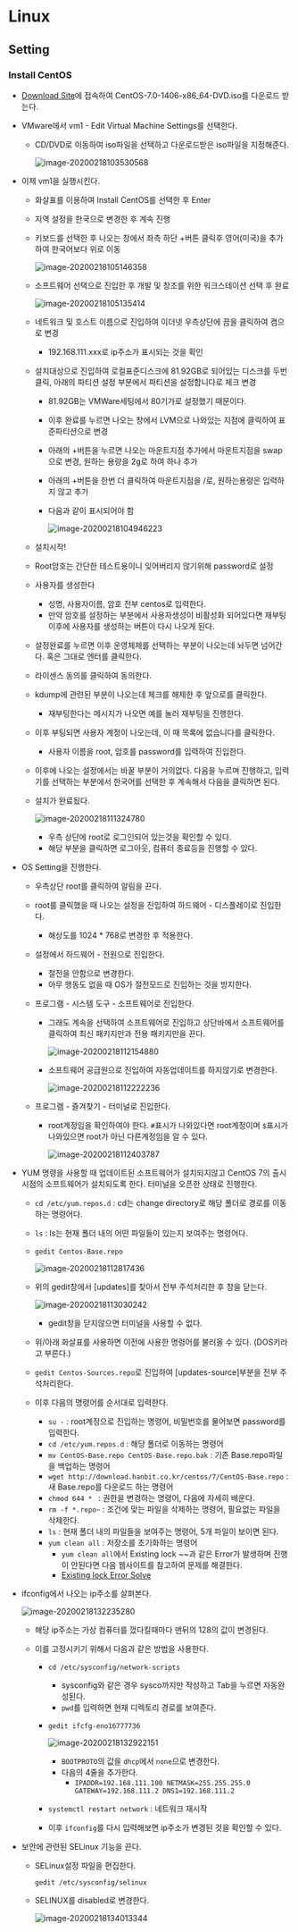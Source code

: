 # Linux

## Setting

### Install CentOS

* [Download Site](http://archive.kernel.org/centos-vault/7.0.1406/isos/x86_64/)에 접속하여 CentOS-7.0-1406-x86_64-DVD.iso를 다운로드 받는다.

* VMware에서 vm1 - Edit Virtual Machine Settings를 선택한다.

  * CD/DVD로 이동하여 iso파일을 선택하고 다운로드받은 iso파일을 지정해준다.

    ![image-20200218103530568](image/image-20200218103530568.png)

* 이제 vm1을 실행시킨다.

  * 화살표를 이용하여 Install CentOS를 선택한 후 Enter

  * 지역 설정을 한국으로 변경한 후 계속 진행

  * 키보드를 선택한 후 나오는 창에서 좌측 하단 +버튼 클릭후 영어(미국)을 추가하여 한국어보다 위로 이동

    ![image-20200218105146358](image/image-20200218105146358.png)

  * 소프트웨어 선택으로 진입한 후 개발 및 창조를 위한 워크스테이션 선택 후 완료

    ![image-20200218105135414](image/image-20200218105135414.png)

  * 네트워크 및 호스트 이름으로 진입하여 이더넷 우측상단에 끔을 클릭하여 켬으로 변경

    * 192.168.111.xxx로 ip주소가 표시되는 것을 확인

  * 설치대상으로 진입하여 로컬표준디스크에 81.92GB로 되어있는 디스크를 두번 클릭, 아래의 파티션 설정 부분에서 파티션을 설정합니다로 체크 변경

    * 81.92GB는 VMWare세팅에서 80기가로 설정했기 때문이다.

    * 이후 완료를 누르면 나오는 창에서 LVM으로 나와있는 지점에 클릭하여 표준파티션으로 변경

    * 아래의 +버튼을 누르면 나오는 마운트지점 추가에서 마운트지점을 swap으로 변경, 원하는 용량을 2g로 하여 하나 추가

    * 아래의 +버튼을 한번 더 클릭하여 마운트지점을 /로, 원하는용량은 입력하지 않고 추가

    * 다음과 같이 표시되어야 함

      ![image-20200218104946223](image/image-20200218104946223.png)

  * 설치시작!

  * Root암호는 간단한 테스트용이니 잊어버리지 않기위해 password로 설정

  * 사용자를 생성한다

    * 성명, 사용자이름, 암호 전부 centos로 입력한다.
    * 만약 암호를 설정하는 부분에서 사용자생성이 비활성화 되어있다면 재부팅 이후에 사용자를 생성하는 버튼이 다시 나오게 된다.
  
  * 설정완료를 누르면 이후 운영체제를 선택하는 부분이 나오는데 놔두면 넘어간다. 혹은 그대로 엔터를 클릭한다.
  
  * 라이센스 동의를 클릭하여 동의한다.
  
  * kdump에 관련된 부분이 나오는데 체크를 해제한 후 앞으로를 클릭한다.
  
    * 재부팅한다는 메시지가 나오면 예를 눌러 재부팅을 진행한다.
  
  * 이후 부팅되면 사용자 계정이 나오는데, 이 때 목록에 없습니다를 클릭한다.
  
    * 사용자 이름을 root, 암호를 password를 입력하여 진입한다.
  
  * 이후에 나오는 설정에서는 바꿀 부분이 거의없다. 다음을 누르며 진행하고, 입력기를 선택하는 부분에서 한국어를 선택한 후 계속해서 다음을 클릭하면 된다.
  
  * 설치가 완료됬다.
  
    ![image-20200218111324780](image/image-20200218111324780.png)
  
    * 우측 상단에 root로 로그인되어 있는것을 확인할 수 있다.
    * 해당 부분을 클릭하면 로그아웃, 컴퓨터 종료등을 진행할 수 있다.
  
* OS Setting을 진행한다.

  * 우측상단 root를 클릭하여 알림을 끈다.

  * root를 클릭했을 때 나오는 설정을 진입하여 하드웨어 - 디스플레이로 진입한다.

    * 해상도를 1024 * 768로 변경한 후 적용한다.

  * 설정에서 하드웨어 - 전원으로 진입한다.

    * 절전을 안함으로 변경한다.
    * 아무 행동도 없을 때 OS가 절전모드로 진입하는 것을 방지한다.

  * 프로그램 - 시스템 도구 - 소프트웨어로 진입한다.

    * 그래도 계속을 선택하여 소프트웨어로 진입하고 상단바에서 소프트웨어를 클릭하여 최신 패키지만과 전용 패키지만을 끈다.

      ![image-20200218112154880](image/image-20200218112154880.png)

    * 소프트웨어 공급원으로 진입하여 자동업데이트를 하지않기로 변경한다.

      ![image-20200218112222236](image/image-20200218112222236.png)

  * 프로그램 - 즐겨찾기 - 터미널로 진입한다.

    * root계정임을 확인하여야 한다. `#`표시가 나와있다면 root계정이며 `$`표시가 나와있으면 root가 아닌 다른계정임을 알 수 있다.

      ![image-20200218112403787](image/image-20200218112403787.png)

* YUM 명령을 사용할 때 업데이트된 소프트웨어가 설치되지않고 CentOS 7의 출시시점의 소프트웨어가 설치되도록 한다. 터미널을 오픈한 상태로 진행한다.

  * `cd /etc/yum.repos.d` : cd는 change directory로 해당 폴더로 경로를 이동하는 명령어다.

  * `ls` : ls는 현재 폴더 내의 어떤 파일들이 있는지 보여주는 명령어다.

  * `gedit Centos-Base.repo`

    ![image-20200218112817436](image/image-20200218112817436.png)

  * 위의 gedit창에서 [updates]를 찾아서 전부 주석처리한 후 창을 닫는다.

    ![image-20200218113030242](image/image-20200218113030242.png)

    * gedit창을 닫지않으면 터미널을 사용할 수 없다.

  * 위/아래 화살표를 사용하면 이전에 사용한 명령어를 불러올 수 있다. (DOS키라고 부른다.)

  * `gedit Centos-Sources.repo`로 진입하여 [updates-source]부분을 전부 주석처리한다.
  
  * 이후 다음의 명령어를 순서대로 입력한다.
    * `su -` : root계정으로 진입하는 명령어, 비밀번호를 물어보면 password를 입력한다.
    * `cd /etc/yum.repos.d` : 해당 폴더로 이동하는 명령어
    * `mv CentOS-Base.repo CentOS-Base.repo.bak` : 기존 Base.repo파일을 백업하는 명령어
    * `wget http://download.hanbit.co.kr/centos/7/CentOS-Base.repo` : 새 Base.repo를 다운로드 하는 명령어
    * `chmod 644 * ` : 권한을 변경하는 명령어, 다음에 자세히 배운다.
    * `rm -f *.repo~` : 조건에 맞는 파일을 삭제하는 명령어, 필요없는 파일을 삭제한다.
    * `ls` : 현재 폴더 내의 파일들을 보여주는 명령어, 5개 파일이 보이면 된다.
    * `yum clean all` : 저장소를 초기화하는 명령어
      * `yum clean all`에서 Existing lock ~~과 같은 Error가 발생하며 진행이 안된다면 다음 웹사이트를 참고하여 문제를 해결한다.
      * [Existing lock Error Solve](https://dang-dang12.tistory.com/22)
  
* ifconfig에서 나오는 ip주소를 살펴본다.

  ![image-20200218132235280](image/image-20200218132235280.png)

  * 해당 ip주소는 가상 컴퓨터를 껐다킬때마다 맨뒤의 128의 값이 변경된다.

  * 이를 고정시키기 위해서 다음과 같은 방법을 사용한다.

    * `cd /etc/sysconfig/network-scripts`

      * sysconfig와 같은 경우 sysco까지만 작성하고 Tab을 누르면 자동완성된다.
      * `pwd`를 입력하면 현재 디렉토리 경로를 보여준다.

    * `gedit ifcfg-eno16777736`

      ![image-20200218132922151](image/image-20200218132922151.png)

      * `BOOTPROTO`의 값을 `dhcp`에서 `none`으로 변경한다.
      * 다음의 4줄을 추가한다.
        * `IPADDR=192.168.111.100
          NETMASK=255.255.255.0
          GATEWAY=192.168.111.2
          DNS1=192.168.111.2`

    * `systemctl restart network` : 네트워크 재시작

    * 이후 `ifconfig`를 다시 입력해보면 ip주소가 변경된 것을 확인할 수 있다.

* 보안에 관련된 SELinux 기능을 끈다.

  * SELinux설정 파일을 편집한다.

    `gedit /etc/sysconfig/selinux`

  * SELINUX를 disabled로 변경한다.

    ![image-20200218134013344](image/image-20200218134013344.png)